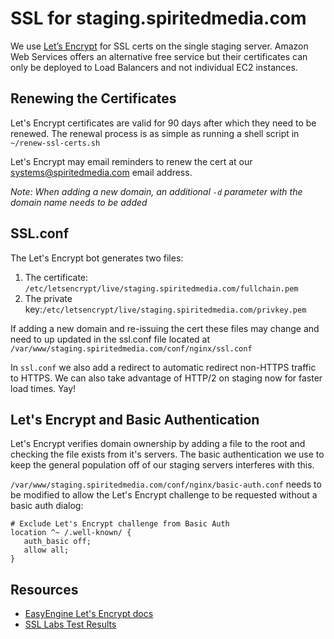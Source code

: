 # SSL for staging.spiritedmedia.com

We use [Let’s Encrypt](https://letsencrypt.org/) for SSL certs on the single staging server. Amazon Web Services offers an alternative free service but their certificates can only be deployed to Load Balancers and not individual EC2 instances. 

## Renewing the Certificates

Let's Encrypt certificates are valid for 90 days after which they need to be renewed. The renewal process is as simple as running a shell script in `~/renew-ssl-certs.sh`

Let's Encrypt may email reminders to renew the cert at our systems@spiritedmedia.com email address.

*Note: When adding a new domain, an additional `-d` parameter with the domain name needs to be added*

## SSL.conf

The Let's Encrypt bot generates two files:
 
 1. The certificate: `/etc/letsencrypt/live/staging.spiritedmedia.com/fullchain.pem`
 2. The private key:`/etc/letsencrypt/live/staging.spiritedmedia.com/privkey.pem`

 If adding a new domain and re-issuing the cert these files may change and need to up updated in the ssl.conf file located at `/var/www/staging.spiritedmedia.com/conf/nginx/ssl.conf`
 
In `ssl.conf` we also add a redirect to automatic redirect non-HTTPS traffic to HTTPS. We can also take advantage of HTTP/2 on staging now for faster load times. Yay!

## Let's Encrypt and Basic Authentication

Let's Encrypt verifies domain ownership by adding a file to the root and checking the file exists from it's servers. The basic authentication we use to keep the general population off of our staging servers interferes with this.

`/var/www/staging.spiritedmedia.com/conf/nginx/basic-auth.conf` needs to be modified to allow the Let's Encrypt challenge to be requested without a basic auth dialog:

```
# Exclude Let's Encrypt challenge from Basic Auth
location ^~ /.well-known/ {
   auth_basic off;
   allow all;
}
```

## Resources
 - [EasyEngine Let's Encrypt docs](https://easyengine.io/docs/lets-encrypt/)
 - [SSL Labs Test Results](https://www.ssllabs.com/ssltest/analyze.html?d=staging.billypenn.com&hideResults=on&latest)